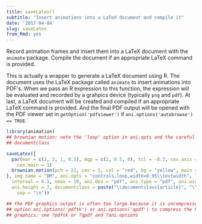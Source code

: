 ```yaml
---
title: saveLatex()
subtitle: "Insert animations into a LaTeX document and compile it"
date: '2017-04-04'
slug: saveLatex
from_Rmd: yes
---
```


Record animation frames and insert them into a LaTeX document with the
`animate` package. Compile the document if an appropriate LaTeX command
is provided.

This is actually a wrapper to generate a LaTeX document using R. The document
uses the LaTeX package called `animate` to insert animations into PDF's.
When we pass an R expression to this function, the expression will be
evaluated and recorded by a grahpics device (typically `png` and
`pdf`). At last, a LaTeX document will be created and compiled if
an appropriate LaTeX command is provided. And the final PDF output will be
opened with the PDF viewer set in `getOption('pdfviewer')` if
`ani.options('autobrowse') == TRUE`.
 

```r
library(animation)
## brownian motion: note the 'loop' option in ani.opts and the careful settings in
## documentclass

saveLatex({
  par(mar = c(3, 3, 1, 0.5), mgp = c(2, 0.5, 0), tcl = -0.3, cex.axis = 0.8, cex.lab = 0.8, 
    cex.main = 1)
  brownian.motion(pch = 21, cex = 5, col = "red", bg = "yellow", main = "Demonstration of Brownian Motion")
}, img.name = "BM", ani.opts = "controls,loop,width=0.95\\textwidth", latex.filename = "brownian_motion.tex", 
  interval = 0.1, nmax = 10, ani.dev = "pdf", ani.type = "pdf", ani.width = 7, 
  ani.height = 7, documentclass = paste("\\documentclass{article}", "\\usepackage[papersize={7in,7in},margin=0.3in]{geometry}", 
    sep = "\n"))

## the PDF graphics output is often too large because it is uncompressed; try the
## option ani.options('pdftk') or ani.options('qpdf') to compress the PDF
## graphics; see ?pdftk or ?qpdf and ?ani.options
```
